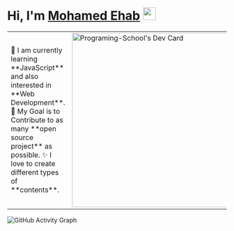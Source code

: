 # Hi, I'm [Mohamed Ehab](https://www.youtube.com/channel/UC1YTVmV31RZV2oie1kKpJkw) <img src="https://github.com/TheDudeThatCode/TheDudeThatCode/blob/master/Assets/Hi.gif" width="29px">

<table>
<tr>
  <td valign="center">
    🌱 I am currently learning **JavaScript** and also interested in **Web Development**.
    🎯 My Goal is to Contribute to as many **open source project** as possible.
    ✨ I love to create different types of **contents**.
<td >
    <a href="https://app.daily.dev/Mohamed_Ehab"><img src="https://api.daily.dev/devcards/ed49ae7194bc40a298676373c974b702.png?r=obc" width="400" alt="Programing-School's Dev Card"/></a>
  </td>

</tr>
</table>

![GitHub Activity Graph](https://activity-graph.herokuapp.com/graph?username=#Programing-School&theme=dracula&hide_border=true)
